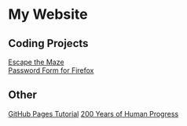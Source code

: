 # My Website

## Coding Projects
[Escape the Maze](https://github.com/joshlsastro/Escape_The_Maze)  
[Password Form for Firefox](password_form.md)

## Other
[GitHub Pages Tutorial](gh_pages_tutorial.md)
[200 Years of Human Progress](last_200_years.md)
